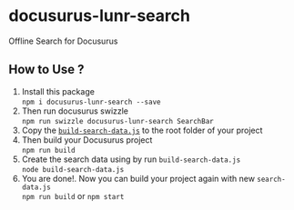 # docusurus-lunr-search
Offline Search for Docusurus

## How to Use ?
1. Install this package
\
`npm i docusurus-lunr-search --save`
2. Then run docusurus swizzle
\
`npm run swizzle docusurus-lunr-search SearchBar`
3. Copy the [`build-search-data.js`](./build-search-data.js) to the root folder of your project
4. Then build your Docusurus project
\
`npm run build`
5. Create the search data using by run `build-search-data.js`
\
`node build-search-data.js`
6. You are done!. Now you can build your project again with new `search-data.js`
\
`npm run build` or `npm start`
